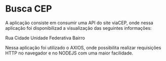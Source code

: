 # Busca CEP

A aplicação consiste em consumir uma API do site viaCEP, onde nessa aplicação foi disponibilizad a visualização das seguintes informações:

Rua
Cidade
Unidade Federativa
Bairro

Nessa aplicação foi utilizado o AXIOS, onde possibilita realizar requisições HTTP no navegador e no NODEJS com uma maior facilidade.
